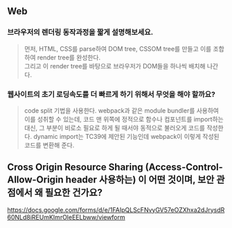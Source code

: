 ## Web

### 브라우저의 렌더링 동작과정을 짧게 설명해보세요.

> 먼저, HTML, CSS를 parse하여 DOM tree, CSSOM tree를 만들고 이를 조합하여 render tree를 완성한다.  
> 그리고 이 render tree를 바탕으로 브라우저가 DOM들을 하나씩 배치해 나간다.

### 웹사이트의 초기 로딩속도를 더 빠르게 하기 위해서 무엇을 해야 할까요?

> code split 기법을 사용한다. webpack과 같은 module bundler를 사용하여 이를 성취할 수 있는데, 코드 맨 위쪽에 정적으로 함수나 컴포넌트를 import하는 대신, 그 부분이 비로소 필요로 하게 될 때서야 동적으로 불러오게 코드를 작성한다. dynamic import는 TC39에 제안된 기능인데 webpack이 이렇게 작성된 코드를 변환해 준다.

## Cross Origin Resource Sharing (Access-Control-Allow-Origin header 사용하는) 이 어떤 것이며, 보안 관점에서 왜 필요한 건가요?

https://docs.google.com/forms/d/e/1FAIpQLScFNvyGV57eOZXhxa2dJrysdR60NLd8iREUmKImrOleEELbww/viewform

